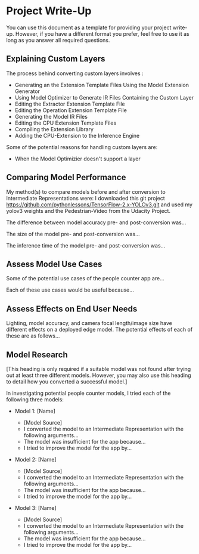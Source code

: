 # Project Write-Up

You can use this document as a template for providing your project write-up. However, if you
have a different format you prefer, feel free to use it as long as you answer all required
questions.

## Explaining Custom Layers

The process behind converting custom layers involves :
- Generating an the Extension Template Files Using the Model Extension Generator
- Using Model Optimizer to Generate IR Files Containing the Custom Layer
- Editing the Extractor Extension Template File
- Editing the Operation Extension Template File
- Generating the Model IR Files
- Editing the CPU Extension Template Files
- Compiling the Extension Library
- Adding the CPU-Extension to the Inference Engine


Some of the potential reasons for handling custom layers are:
- When the Model Optimizier doesn't support a layer

## Comparing Model Performance

My method(s) to compare models before and after conversion to Intermediate Representations
were:
I downloaded this git project https://github.com/pythonlessons/TensorFlow-2.x-YOLOv3.git and used my yolov3 weights and the Pedestrian-Video from the Udacity Project.

The difference between model accuracy pre- and post-conversion was...

The size of the model pre- and post-conversion was...

The inference time of the model pre- and post-conversion was...

## Assess Model Use Cases

Some of the potential use cases of the people counter app are...

Each of these use cases would be useful because...

## Assess Effects on End User Needs

Lighting, model accuracy, and camera focal length/image size have different effects on a
deployed edge model. The potential effects of each of these are as follows...

## Model Research

[This heading is only required if a suitable model was not found after trying out at least three
different models. However, you may also use this heading to detail how you converted 
a successful model.]

In investigating potential people counter models, I tried each of the following three models:

- Model 1: [Name]
  - [Model Source]
  - I converted the model to an Intermediate Representation with the following arguments...
  - The model was insufficient for the app because...
  - I tried to improve the model for the app by...
  
- Model 2: [Name]
  - [Model Source]
  - I converted the model to an Intermediate Representation with the following arguments...
  - The model was insufficient for the app because...
  - I tried to improve the model for the app by...

- Model 3: [Name]
  - [Model Source]
  - I converted the model to an Intermediate Representation with the following arguments...
  - The model was insufficient for the app because...
  - I tried to improve the model for the app by...

